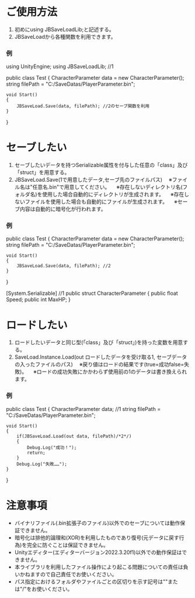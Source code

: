 # ご使用方法

1. 初めにusing JBSaveLoadLib;と記述する。
2. JBSaveLoadから各種関数を利用できます。

### 例

using UnityEngine;
using JBSaveLoadLib; //1

public class Test
{
	CharacterParameter data = new CharacterParameter();
	string filePath = "C:/SaveDatas/PlayerParameter.bin";

	void Start()
	{
		JBSaveLoad.Save(data, filePath); //2のセーブ関数を利用
	}
}


# セーブしたい

1. セーブしたいデータを持つSerializable属性を付与した任意の「class」及び「struct」を用意する。
2. JBSaveLoad.Save(1で用意したデータ,セーブ先のファイルパス)
　※ファイル名は"任意名.bin"で用意してください。
　※存在しないディレクトリ名(フォルダ名)を使用した場合自動的にディレクトリが生成されます。
　※存在しないファイルを使用した場合も自動的にファイルが生成されます。
　※セーブ内容は自動的に暗号化が行われます。

### 例

public class Test
{
	CharacterParameter data = new CharacterParameter();
	string filePath = "C:/SaveDatas/PlayerParameter.bin";

	void Start()
	{
		JBSaveLoad.Save(data, filePath); //2
	}
}

[System.Serializable] //1
public struct CharacterParameter
{
	public float Speed;
	public int MaxHP;
}


# ロードしたい

1. ロードしたいデータと同じ型(「class」及び「struct」)を持った変数を用意する。
2. SaveLoad.Instance.Load(out ロードしたデータを受け取る1, セーブデータの入ったファイルのパス)
　※戻り値はロードの結果です(true=成功false=失敗)。
　※ロードの成功失敗にかかわらず使用前の1のデータは書き換えられます。

### 例

public class Test
{
	CharacterParameter data; //1
	string filePath = "C:/SaveDatas/PlayerParameter.bin";

	void Start()
	{
		if(JBSaveLoad.Load(out data, filePath)/*2*/)
		{
			Debug.Log("成功！");
			return;
		}
		Debug.Log("失敗……");
	}
}


# 注意事項

* バイナリファイル(.bin拡張子のファイル)以外でのセーブについては動作保証できません。
* 暗号化は排他的論理和(XOR)を利用したものであり復号(元データに戻す行為)を完全に防ぐことは保証できません。
* Unityエディター(エディターバージョン2022.3.20f1)以外での動作保証はできません。
* 本ライブラリを利用したファイル操作により起こる問題についての責任は負いかねますので自己責任でお使いください。
* パス指定におけるフォルダやファイルごとの区切りを示す記号は"\"または"/"をお使いください。